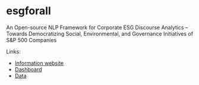 # esgforall
An Open-source NLP Framework for Corporate ESG Discourse Analytics –  Towards Democratizing Social, Environmental, and Governance Initiatives of S&amp;P 500 Companies 

Links:
* [Information website](https://sites.google.com/view/esgforall/home)
* [Dashboard](https://sites.google.com/view/esgforall/esg-score-dashboard)
* [Data](https://drive.google.com/drive/folders/1mh63zn_gYP7kmQ4alEyo_B-hM06ejYHN?usp=sharing)
